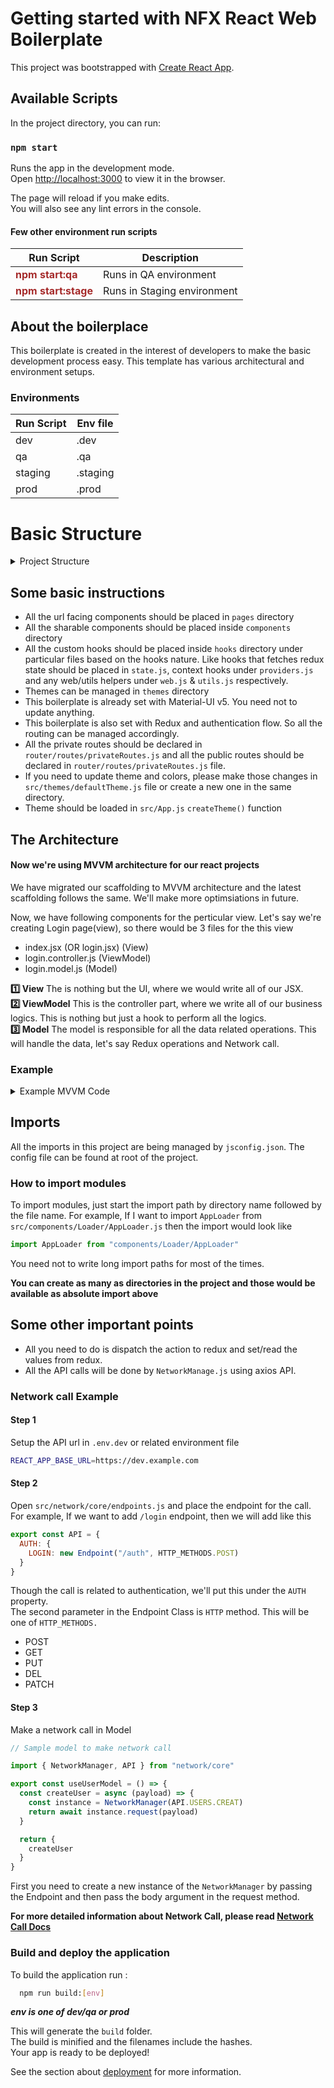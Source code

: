# Getting started with NFX React Web Boilerplate

This project was bootstrapped with [Create React App](https://github.com/facebook/create-react-app).

## Available Scripts

In the project directory, you can run:

### `npm start`

Runs the app in the development mode.\
Open [http://localhost:3000](http://localhost:3000) to view it in the browser.

The page will reload if you make edits.\
You will also see any lint errors in the console.

#### Few other environment run scripts

| Run Script                                           | Description                 |
| ---------------------------------------------------- | --------------------------- |
| <span style="color:brown">**npm start:qa**</span>    | Runs in QA environment      |
| <span style="color:brown">**npm start:stage**</span> | Runs in Staging environment |

## About the boilerplace

This boilerplate is created in the interest of developers to make the basic development process easy. This template has various architectural and environment setups.

### Environments

| Run Script | Env file |
| ---------- | -------- |
| dev        | .dev     |
| qa         | .qa      |
| staging    | .staging |
| prod       | .prod    |

# Basic Structure

<details>
  <summary>Project Structure</summary>

```
📦project
┣ 📂.github
┃ ┗ 📜pull_request_template.md
┣ 📂.husky
┃ ┣ 📂_
┃ ┃ ┣ 📜.gitignore
┃ ┃ ┗ 📜husky.sh
┃ ┗ 📜pre-commit
┣ 📂.vscode
┃ ┗ 📜settings.json
┣ 📂jest
┃ ┗ 📜setup.js
┣ 📂public
┃ ┣ 📜favicon.ico
┃ ┣ 📜index.html
┃ ┣ 📜logo192.png
┃ ┣ 📜logo512.png
┃ ┣ 📜manifest.json
┃ ┗ 📜robots.txt
┣ 📂src
┃ ┣ 📂__tests__
┃ ┃ ┗ 📜App.test.js
┃ ┣ 📂assets
┃ ┃ ┣ 📂animations
┃ ┃ ┃ ┗ 📜default-loader.json
┃ ┃ ┗ 📂images
┃ ┃ ┃ ┣ 📂backgrounds
┃ ┃ ┃ ┃ ┣ 📜error-404.png
┃ ┃ ┃ ┃ ┗ 📜eugene-golovesov-nr5zYqe0uiQ-unsplash.jpg
┃ ┃ ┃ ┗ 📂placeholders
┃ ┃ ┃ ┃ ┗ 📜onboardingng.jpg
┃ ┣ 📂auth
┃ ┃ ┗ 📜AuthContext.js
┃ ┣ 📂components
┃ ┃ ┗ 📂Loader
┃ ┃ ┃ ┣ 📜AppLoader.js
┃ ┃ ┃ ┗ 📜Loader.module.css
┃ ┣ 📂constants
┃ ┃ ┗ 📜cookieKeys.js
┃ ┣ 📂helpers
┃ ┃ ┣ 📂__tests__
┃ ┃ ┃ ┣ 📜functionTests.js
┃ ┃ ┃ ┗ 📜sorterTests.js
┃ ┃ ┣ 📂app-dates
┃ ┃ ┃ ┗ 📜dates.js
┃ ┃ ┗ 📂validators
┃ ┃ ┃ ┣ 📜forgotPassword.js
┃ ┃ ┃ ┗ 📜login.js
┃ ┣ 📂hooks
┃ ┃ ┣ 📜providers.js
┃ ┃ ┣ 📜state.js
┃ ┃ ┣ 📜utils.js
┃ ┃ ┗ 📜web.js
┃ ┣ 📂layout
┃ ┃ ┣ 📜privateLayout.js
┃ ┃ ┣ 📜privateLayoutStyles.js
┃ ┃ ┣ 📜publicLayout.jsx
┃ ┃ ┗ 📜publicLayoutStyles.js
┃ ┣ 📂network
┃ ┃ ┣ 📂config
┃ ┃ ┃ ┣ 📜endpoints.js
┃ ┃ ┃ ┗ 📜serverConfig.js
┃ ┃ ┣ 📂core
┃ ┃ ┃ ┣ 📜abortController.js
┃ ┃ ┃ ┣ 📜httpHelper.js
┃ ┃ ┃ ┣ 📜index.js
┃ ┃ ┃ ┣ 📜networkManager.js
┃ ┃ ┃ ┣ 📜offlineManager.js
┃ ┃ ┃ ┣ 📜responseParser.js
┃ ┃ ┃ ┣ 📜statusCode.js
┃ ┃ ┃ ┗ 📜tokenRefresher.js
┃ ┃ ┗ 📂offline
┃ ┃ ┃ ┣ 📂files
┃ ┃ ┃ ┃ ┗ 📜login.json
┃ ┃ ┃ ┗ 📜index.js
┃ ┣ 📂pages
┃ ┃ ┣ 📂private
┃ ┃ ┃ ┣ 📂dashboard
┃ ┃ ┃ ┃ ┗ 📜index.jsx
┃ ┃ ┃ ┃ ┣ 📜dashboard.controller.js
┃ ┃ ┃ ┃ ┗ 📜dashboard.model.js
┃ ┃ ┣ 📂public
┃ ┃ ┃ ┣ 📂login
┃ ┃ ┃ ┃ ┣ 📜index.jsx
┃ ┃ ┃ ┃ ┣ 📜login.controller.js
┃ ┃ ┃ ┃ ┗ 📜login.model.js
┃ ┃ ┃ ┗ 📜commonStyles.js
┃ ┃ ┗ 📜Error404.jsx
┃ ┣ 📂redux
┃ ┃ ┣ 📂dispatcher
┃ ┃ ┃ ┗ 📜Loader.js
┃ ┃ ┣ 📂slices
┃ ┃ ┃ ┣ 📜appSlice.js
┃ ┃ ┃ ┗ 📜loaderSlice.js
┃ ┃ ┗ 📜store.js
┃ ┣ 📂router
┃ ┃ ┣ 📂routes
┃ ┃ ┃ ┣ 📜dashboardRoutes.js
┃ ┃ ┃ ┣ 📜index.js
┃ ┃ ┃ ┣ 📜privateRoutes.js
┃ ┃ ┃ ┗ 📜publicRoutes.js
┃ ┃ ┗ 📜index.jsx
┃ ┣ 📂styles
┃ ┃ ┣ 📜global.scss
┃ ┃ ┗ 📜variables.scss
┃ ┣ 📂themes
┃ ┃ ┗ 📜defaultTheme.js
┃ ┣ 📜.DS_Store
┃ ┣ 📜App.css
┃ ┣ 📜App.js
┃ ┣ 📜index.css
┃ ┣ 📜index.js
┃ ┣ 📜logo.svg
┃ ┣ 📜reportWebVitals.js
┃ ┗ 📜setupTests.js
┣ 📜.DS_Store
┣ 📜.editorconfig
┣ 📜.env
┣ 📜.env.dev
┣ 📜.env.prod
┣ 📜.env.qa
┣ 📜.env.staging
┣ 📜.eslintrc.js
┣ 📜.gitignore
┣ 📜.prettierrc
┣ 📜NETWORK.MD
┣ 📜README.md
┣ 📜jest.config.js
┣ 📜jsconfig.json
┣ 📜package-lock.json
┗ 📜package.json
```

</details>

## Some basic instructions

- All the url facing components should be placed in `pages` directory
- All the sharable components should be placed inside `components` directory
- All the custom hooks should be placed inside `hooks` directory under particular files based on the hooks nature. Like hooks that fetches redux state should be placed in `state.js`, context hooks under `providers.js` and any web/utils helpers under `web.js` & `utils.js` respectively.
- Themes can be managed in `themes` directory
- This boilerplate is already set with Material-UI v5. You need not to update anything.
- This boilerplate is also set with Redux and authentication flow. So all the routing can be managed accordingly.
- All the private routes should be declared in `router/routes/privateRoutes.js` and all the public routes should be declared in `router/routes/privateRoutes.js` file.
- If you need to update theme and colors, please make those changes in `src/themes/defaultTheme.js` file or create a new one in the same directory.
- Theme should be loaded in `src/App.js` `createTheme()` function

## The Architecture

#### **Now we're using MVVM architecture for our react projects**

We have migrated our scaffolding to MVVM architecture and the latest scaffolding follows the same. We'll make more optimsiations in future.

Now, we have following components for the perticular view. Let's say we're creating Login page(view), so there would be 3 files for the this view

- index.jsx (OR login.jsx) (View)
- login.controller.js (ViewModel)
- login.model.js (Model)

**:one: View** The is nothing but the UI, where we would write all of our JSX.\
**:two: ViewModel** This is the controller part, where we write all of our business logics. This is nothing but just a hook to perform all the logics.\
**:three: Model** The model is responsible for all the data related operations. This will handle the data, let's say Redux operations and Network call.

### Example

<details>
  <summary>Example MVVM Code</summary>
  
  ### View

// login.jsx

```js
import React from "react"
import {
  Typography,
  TextField,
  Grid,
  Divider,
  Box,
  InputLabel,
  InputAdornment,
  IconButton
} from "@mui/material"
import { Visibility, VisibilityOff } from "@mui/icons-material"
import { Formik } from "formik"
import { useStyles } from "../commonStyles"
import { LoadingButton } from "@mui/lab"
import LockOpenIcon from "@mui/icons-material/LockOpen"
import { LoginValidator } from "helpers/validators/login"
import { useLoginController } from "./login.controller"

const Login = () => {
  const styles = useStyles()
  const controller = useLoginController()

  return (
    <Box sx={styles.container}>
      <Typography align="left" variant="h3">
        Sign In
      </Typography>
      <Typography sx={styles.topLabel} variant="subtitle">
        Enter Your Credentials
      </Typography>
      <Grid sx={styles.form} container spacing={2}>
        <Divider />
        <Formik
          validateOnMount
          initialValues={LoginValidator.initialValues}
          validationSchema={LoginValidator.validationSchema}
          onSubmit={controller.handleLogin}>
          {(formik) => (
            <React.Fragment>
              <Grid item xs={12}>
                <TextField name="email" />
              </Grid>

              <Grid item xs={12}>
                <TextField name="password" />
              </Grid>

              <Grid sx={styles.buttonContainer} item xs={12}>
                <LoadingButton
                  type="submit"
                  disabled={!isValid || controller.showLoader}
                  variant="contained"
                  sx={styles.submitBtn}
                  size="large"
                  onClick={handleSubmit}
                  loading={controller.showLoader}
                  loadingPosition="start"
                  startIcon={<LockOpenIcon />}>
                  Sign In
                </LoadingButton>
              </Grid>
            </React.Fragment>
          )}
        </Formik>
      </Grid>
    </Box>
  )
}

export default Login
```

### Controller

// login.controller.js

```js
import { useState } from "react"
import { useCookies } from "react-cookie"
import { CookieKeys, CookieOptions } from "constants/cookieKeys"
import { useNavigate } from "react-router-dom"
import { useLoginModel } from "./login.model"

export const useLoginController = () => {
  const [showPassword, setShowPassword] = useState(false)
  const [showLoader, setShowLoader] = useState(false)
  // eslint-disable-next-line no-unused-vars
  const [cookies, setCookie] = useCookies([CookieKeys.Auth])
  const navigate = useNavigate()
  const model = useLoginModel()

  const togglePasswordVisiblity = () => {
    setShowPassword((prev) => !prev)
  }

  const handleLogin = async (values) => {
    setShowLoader(true)
    const response = await model.loginByEmail(values)
    setShowLoader(false)
    if (response.success) {
      setCookie(CookieKeys.Auth, response.data.token, CookieOptions)
    } else {
      // TODO: show error toast
    }
  }

  const navigateToForgotPassword = () => {
    navigate("/auth/forgot-password")
  }

  return {
    showPassword,
    showLoader,
    togglePasswordVisiblity,
    handleLogin,
    navigateToForgotPassword
  }
}
```

### Model

// login.model.js

```js
import { NetworkManager, API } from "network/core"

export const useLoginModel = () => {
  const loginByEmail = async (values) => {
    const instance = NetworkManager(API.AUTH.LOGIN)
    return await instance.request(values)
  }

  return {
    loginByEmail
  }
}
```

</details>

## Imports

All the imports in this project are being managed by `jsconfig.json`. The config file can be found at root of the project.

### How to import modules

To import modules, just start the import path by directory name followed by the file name.
For example, If I want to import `AppLoader` from `src/components/Loader/AppLoader.js` then the import would look like

```js
import AppLoader from "components/Loader/AppLoader"
```

You need not to write long import paths for most of the times.

**You can create as many as directories in the project and those would be available as absolute import above**

## Some other important points

- All you need to do is dispatch the action to redux and set/read the values from redux.
- All the API calls will be done by `NetworkManage.js` using axios API.

### Network call Example

#### Step 1

Setup the API url in `.env.dev` or related environment file

```bash
REACT_APP_BASE_URL=https://dev.example.com
```

#### Step 2

Open `src/network/core/endpoints.js` and place the endpoint for the call. For example, If we want to add `/login` endpoint, then we will add like this

```js
export const API = {
  AUTH: {
    LOGIN: new Endpoint("/auth", HTTP_METHODS.POST)
  }
}
```

Though the call is related to authentication, we'll put this under the `AUTH` property. \
The second parameter in the Endpoint Class is `HTTP` method. This will be one of `HTTP_METHODS.`

- POST
- GET
- PUT
- DEL
- PATCH

#### Step 3

Make a network call in Model

```js
// Sample model to make network call

import { NetworkManager, API } from "network/core"

export const useUserModel = () => {
  const createUser = async (payload) => {
    const instance = NetworkManager(API.USERS.CREAT)
    return await instance.request(payload)
  }

  return {
    createUser
  }
}
```

First you need to create a new instance of the `NetworkManager` by passing the Endpoint and then pass the body argument in the request method.

**For more detailed information about Network Call, please read [Network Call Docs](/NETWORK.MD)**

### Build and deploy the application

To build the application run :

```bash
  npm run build:[env]
```

**_env is one of dev/qa or prod_**

This will generate the `build` folder.\
The build is minified and the filenames include the hashes.\
Your app is ready to be deployed!

See the section about [deployment](https://facebook.github.io/create-react-app/docs/deployment) for more information.
